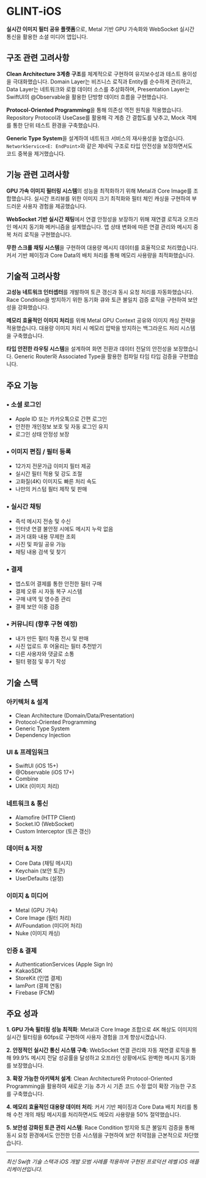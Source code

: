 # GLINT-iOS

**실시간 이미지 필터 공유 플랫폼**으로, Metal 기반 GPU 가속화와 WebSocket 실시간 통신을 활용한 소셜 미디어 앱입니다.

## 구조 관련 고려사항

**Clean Architecture 3계층 구조**를 체계적으로 구현하여 유지보수성과 테스트 용이성을 극대화했습니다. Domain Layer는 비즈니스 로직과 Entity를 순수하게 관리하고, Data Layer는 네트워크와 로컬 데이터 소스를 추상화하며, Presentation Layer는 SwiftUI의 @Observable을 활용한 단방향 데이터 흐름을 구현했습니다.

**Protocol-Oriented Programming**을 통해 의존성 역전 원칙을 적용했습니다. Repository Protocol과 UseCase를 활용해 각 계층 간 결합도를 낮추고, Mock 객체를 통한 단위 테스트 환경을 구축했습니다.

**Generic Type System**을 설계하여 네트워크 서비스의 재사용성을 높였습니다. `NetworkService<E: EndPoint>`와 같은 제네릭 구조로 타입 안전성을 보장하면서도 코드 중복을 제거했습니다.

## 기능 관련 고려사항

**GPU 가속 이미지 필터링 시스템**의 성능을 최적화하기 위해 Metal과 Core Image를 조합했습니다. 실시간 프리뷰를 위한 이미지 크기 최적화와 필터 체인 캐싱을 구현하여 부드러운 사용자 경험을 제공했습니다.

**WebSocket 기반 실시간 채팅**에서 연결 안정성을 보장하기 위해 재연결 로직과 오프라인 메시지 동기화 메커니즘을 설계했습니다. 앱 상태 변화에 따른 연결 관리와 메시지 중복 처리 로직을 구현했습니다.

**무한 스크롤 채팅 시스템**을 구현하여 대용량 메시지 데이터를 효율적으로 처리했습니다. 커서 기반 페이징과 Core Data의 배치 처리를 통해 메모리 사용량을 최적화했습니다.

## 기술적 고려사항

**고성능 네트워크 인터셉터**를 개발하여 토큰 갱신과 동시 요청 처리를 자동화했습니다. Race Condition을 방지하기 위한 동기화 큐와 토큰 불일치 검증 로직을 구현하여 보안성을 강화했습니다.

**메모리 효율적인 이미지 처리**를 위해 Metal GPU Context 공유와 이미지 캐싱 전략을 적용했습니다. 대용량 이미지 처리 시 메모리 압박을 방지하는 백그라운드 처리 시스템을 구축했습니다.

**타입 안전한 라우팅 시스템**을 설계하여 화면 전환과 데이터 전달의 안전성을 보장했습니다. Generic Router와 Associated Type을 활용한 컴파일 타임 타입 검증을 구현했습니다.

## 주요 기능

### • 소셜 로그인
- Apple ID 또는 카카오톡으로 간편 로그인
- 안전한 개인정보 보호 및 자동 로그인 유지
- 로그인 상태 안정성 보장

### • 이미지 편집 / 필터 등록
- 12가지 전문가급 이미지 필터 제공
- 실시간 필터 적용 및 강도 조절
- 고화질(4K) 이미지도 빠른 처리 속도
- 나만의 커스텀 필터 제작 및 판매

### • 실시간 채팅
- 즉석 메시지 전송 및 수신
- 인터넷 연결 불안정 시에도 메시지 누락 없음
- 과거 대화 내용 무제한 조회
- 사진 및 파일 공유 가능
- 채팅 내용 검색 및 찾기

### • 결제
- 앱스토어 결제를 통한 안전한 필터 구매
- 결제 오류 시 자동 복구 시스템
- 구매 내역 및 영수증 관리
- 결제 보안 이중 검증

### • 커뮤니티 (향후 구현 예정)
- 내가 만든 필터 작품 전시 및 판매
- 사진 업로드 후 어울리는 필터 추천받기
- 다른 사용자와 댓글로 소통
- 필터 평점 및 후기 작성

## 기술 스택

### **아키텍처 & 설계**
- Clean Architecture (Domain/Data/Presentation)
- Protocol-Oriented Programming
- Generic Type System
- Dependency Injection

### **UI & 프레임워크**
- SwiftUI (iOS 15+)
- @Observable (iOS 17+)
- Combine
- UIKit (이미지 처리)

### **네트워크 & 통신**
- Alamofire (HTTP Client)
- Socket.IO (WebSocket)
- Custom Interceptor (토큰 갱신)

### **데이터 & 저장**
- Core Data (채팅 메시지)
- Keychain (보안 토큰)
- UserDefaults (설정)

### **이미지 & 미디어**
- Metal (GPU 가속)
- Core Image (필터 처리)
- AVFoundation (미디어 처리)
- Nuke (이미지 캐싱)

### **인증 & 결제**
- AuthenticationServices (Apple Sign In)
- KakaoSDK
- StoreKit (인앱 결제)
- IamPort (결제 연동)
- Firebase (FCM)

## 주요 성과

**1. GPU 가속 필터링 성능 최적화**: Metal과 Core Image 조합으로 4K 해상도 이미지의 실시간 필터링을 60fps로 구현하여 사용자 경험을 크게 향상시켰습니다.

**2. 안정적인 실시간 통신 시스템 구축**: WebSocket 연결 관리와 자동 재연결 로직을 통해 99.9% 메시지 전달 성공률을 달성하고 오프라인 상황에서도 완벽한 메시지 동기화를 보장했습니다.

**3. 확장 가능한 아키텍처 설계**: Clean Architecture와 Protocol-Oriented Programming을 활용하여 새로운 기능 추가 시 기존 코드 수정 없이 확장 가능한 구조를 구축했습니다.

**4. 메모리 효율적인 대용량 데이터 처리**: 커서 기반 페이징과 Core Data 배치 처리를 통해 수천 개의 채팅 메시지를 처리하면서도 메모리 사용량을 50% 절약했습니다.

**5. 보안성 강화된 토큰 관리 시스템**: Race Condition 방지와 토큰 불일치 검증을 통해 동시 요청 환경에서도 안전한 인증 시스템을 구현하여 보안 취약점을 근본적으로 차단했습니다.

---

*최신 Swift 기술 스택과 iOS 개발 모범 사례를 적용하여 구현된 프로덕션 레벨 iOS 애플리케이션입니다.*